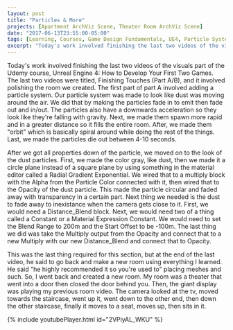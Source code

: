 ```yaml
---
layout: post
title: "Particles & More"
projects: [Apartment ArchViz Scene, Theater Room ArchViz Scene]
date: "2017-06-13T23:55:00-05:00"
tags: [Learning, Courses, Game Design Fundamentals, UE4, Particle Systems, Level Design]
excerpt: "Today's work involved finishing the last two videos of the visuals part of the Udemy course"
---
```


Today's work involved finishing the last two videos of the visuals part of the Udemy course, Unreal Engine 4: How to Develop Your First Two Games. The last two videos were titled, Finishing Touches (Part A/B), and it involved polishing the room we created. The first part of part A involved adding a particle system. Our particle system was made to look like dust was moving around the air. We did that by making the particles fade in to emit then fade out and in/out. The particles also have a downwards acceleration so they look like they're falling with gravity. Next, we made them spawn more rapid and in a greater distance so it fills the entire room. After, we made them "orbit" which is basically spiral around while doing the rest of the things. Last, we made the particles die out between 4-10 seconds. 

After we got all properties down of the particle, we moved on to the look of the dust particles. First, we made the color gray, like dust, then we made it a circle plane instead of a square plane by using something in the material editor called a Radial Gradient Exponential. We wired that to a multiply block with the Alpha from the Particle Color connected with it, then wired that to the Opacity of the dust particle. This made the particle circular and faded away with transparency in a certain part. Next thing we needed is the dust to fade away to inexistance when the camera gets close to it. First, we would need a Distance_Blend block. Next, we would need two of a thing called a Constant or a Material Expression Constant. We would need to set the Blend Range to 200m and the Start Offset to be -100m. The last thing we did was take the Multiply output from the Opacity and connect that to a new Multiply with our new Distance_Blend and connect that to Opacity.

This was the last thing required for this section, but at the end of the last video, he said to go back and make a new room using everything I learned. He said "he highly recommended it so you're used to" placing meshes and such. So, I went back and created a new room. My room was a theater that went into a door then closed the door behind you. Then, the giant display was playing my previous room video. The camera looked at the tv, moved towards the staircase, went up it, went down to the other end, then down the other staircase, finally it moves to a seat, moves up, then sits in it.


{% include youtubePlayer.html id="2VPiyAL_WKU" %}